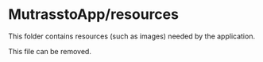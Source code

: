 # MutrasstoApp/resources

This folder contains resources (such as images) needed by the application. 

This file can be removed.
